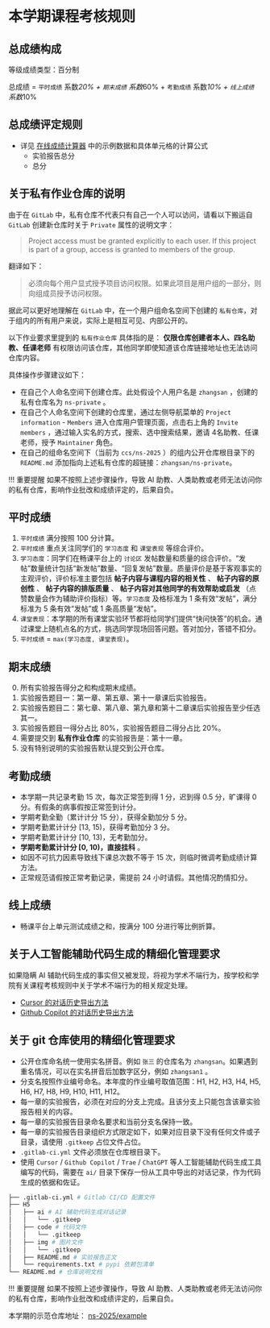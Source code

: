 # 本学期课程考核规则

## 总成绩构成

等级成绩类型：百分制

总成绩 = `平时成绩` 系数*20% + `期末成绩` 系数*60% + `考勤成绩` 系数*10% + `线上成绩` 系数*10%

## 总成绩评定规则

* 详见 [在线成绩计算器](https://docs.qq.com/sheet/DVXhMYkNBWHBQZ2Fx?tab=BB08J2) 中的示例数据和具体单元格的计算公式
    * 实验报告总分
    * 总分

## 关于私有作业仓库的说明

由于在 `GitLab` 中，私有仓库不代表只有自己一个人可以访问，请看以下搬运自 `GitLab` 创建新仓库时关于 `Private` 属性的说明文字：

> Project access must be granted explicitly to each user. If this project is part of a group, access is granted to members of the group.

翻译如下：

> 必须向每个用户显式授予项目访问权限。如果此项目是用户组的一部分，则向组成员授予访问权限。

据此可以更好地理解在 `GitLab` 中，在一个用户组命名空间下创建的 `私有仓库`，对于组内的所有用户来说，实际上是相互可见、内部公开的。

以下作业要求里提到的 `私有作业仓库` 具体指的是： **仅限仓库创建者本人、四名助教、任课老师** 有权限访问该仓库，其他同学即使知道该仓库链接地址也无法访问仓库内容。

具体操作步骤建议如下：

- 在自己个人命名空间下创建仓库。此处假设个人用户名是 `zhangsan` ，创建的私有仓库名为 `ns-private` 。
- 在自己个人命名空间下创建的仓库里，通过左侧导航菜单的 `Project information` - `Members` 进入仓库用户管理页面，点击右上角的 `Invite members` ，通过输入实名的方式，搜索、选中搜索结果，邀请 4名助教、任课老师，授予 `Maintainer` 角色。
- 在自己的组命名空间下（当前为 `ccs/ns-2025` ）的组内公开仓库根目录下的 `README.md` 添加指向上述私有仓库的超链接：`zhangsan/ns-private`。

!!! 重要提醒
    如果不按照上述步骤操作，导致 AI 助教、人类助教或老师无法访问你的私有仓库，影响作业批改和成绩评定的，后果自负。

## 平时成绩

1. `平时成绩` 满分按照 100 分计算。
2. `平时成绩` 重点关注同学们的 `学习态度` 和 `课堂表现` 等综合评价。
3. `学习态度`：同学们在畅课平台上的 `讨论区` 发帖数量和质量的综合评价。“发帖”数量统计包括“新发帖”数量、“回复发帖”数量。质量评价是基于客观事实的主观评价，评价标准主要包括 **帖子内容与课程内容的相关性** 、 **帖子内容的原创性** 、 **帖子内容的排版质量** 、 **帖子内容对其他同学的有效帮助或启发** （点赞数量会作为辅助评价指标）等。`学习态度` 及格标准为 1 条有效“发帖”，满分标准为 5 条有效“发帖”或 1 条高质量“发帖”。
4. `课堂表现`：本学期的所有课堂实验环节都将给同学们提供“快问快答”的机会。通过课堂上随机点名的方式，挑选同学现场回答问题。答对加分，答错不扣分。
5. `平时成绩` = `max(学习态度, 课堂表现)`。

## 期末成绩

0. 所有实验报告得分之和构成期末成绩。
1. 实验报告题目一：第一章、第五章、第十一章课后实验报告。
2. 实验报告题目二：第七章、第八章、第九章和第十二章课后实验报告至少任选其一。
3. 实验报告题目一得分占比 80%，实验报告题目二得分占比 20%。
4. 需要提交到 **私有作业仓库** 的实验报告是：第十一章。
5. 没有特别说明的实验报告默认提交到公开仓库。

## 考勤成绩

* 本学期一共记录考勤 15 次，每次正常签到得 1 分，迟到得 0.5 分，旷课得 0 分。有假条的病事假按正常签到计分。
* 学期考勤全勤（累计计分 15 分），获得全勤加分 5 分。
* 学期考勤累计计分 [13, 15)，获得考勤加分 3 分。
* 学期考勤累计计分 [10, 13)，无考勤加分。
* **学期考勤累计计分 [0, 10)，直接挂科** 。
* 如因不可抗力因素导致线下课总次数不等于 15 次，则临时微调考勤成绩计算方法。
* 正常规范请假按正常考勤记录，需提前 24 小时请假。其他情况酌情扣分。

## 线上成绩

* 畅课平台上单元测试成绩之和，按满分 100 分进行等比例折算。

## 关于人工智能辅助代码生成的精细化管理要求

如果隐瞒 AI 辅助代码生成的事实但又被发现，将视为学术不端行为，按学校和学院有关课程考核规则中关于学术不端行为的相关规定处理。

- [Cursor 的对话历史导出方法](https://docs.cursor.com/en/agent/chat/export)
- [Github Copilot 的对话历史导出方法](https://github.com/orgs/community/discussions/57190)

## 关于 git 仓库使用的精细化管理要求

- 公开仓库命名统一使用实名拼音。例如 `张三` 的仓库名为 `zhangsan`。如果遇到重名情况，可以在实名拼音后加数字区分，例如 `zhangsan1` 。
- 分支名按照作业编号命名。本年度的作业编号取值范围：H1, H2, H3, H4, H5, H6, H7, H8, H9, H10, H11, H12。
- 每一章的实验报告，必须在对应的分支上完成。且该分支上只能包含该章实验报告相关的内容。
- 每一章的实验报告目录命名要求和当前分支名保持一致。
- 每一章的实验报告目录组织方式限定如下，如果对应目录下没有任何文件或子目录，请使用 `.gitkeep` 占位文件占位。
- `.gitlab-ci.yml` 文件必须放在仓库根目录下。
- 使用 `Cursor` / `Github Copilot` / `Trae` / `ChatGPT` 等人工智能辅助代码生成工具编写的代码，需要在 `ai/` 目录下保存一份从工具中导出的对话记录，作为代码生成的依据和佐证。

```bash
├── .gitlab-ci.yml # Gitlab CI/CD 配置文件
├── H5
│   ├── ai # AI 辅助代码生成对话记录
│   │   └── .gitkeep
│   ├── code # 代码文件
│   │   └── .gitkeep
│   ├── img # 图片文件
│   │   └── .gitkeep
│   ├── README.md # 实验报告正文
│   └── requirements.txt # pypi 依赖包清单
└── README.md # 仓库说明文档
```

!!! 重要提醒
    如果不按照上述步骤操作，导致 AI 助教、人类助教或老师无法访问你的私有仓库，影响作业批改和成绩评定的，后果自负。

本学期的示范仓库地址： [ns-2025/example](https://git.cuc.edu.cn/ccs/ns-2025/example)
